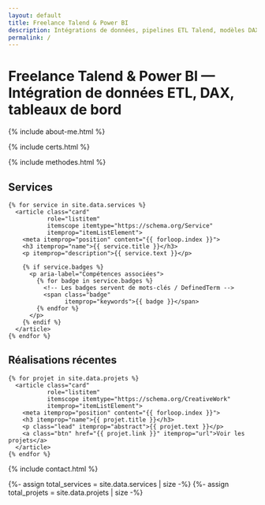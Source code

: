```yaml
---
layout: default
title: Freelance Talend & Power BI
description: Intégrations de données, pipelines ETL Talend, modèles DAX et dashboards Power BI performants. Disponibilité rapide, résultats mesurables.
permalink: /
---
```


<!-- H1 accessible (améliore le SEO sans changer le design) -->
<h1 class="sr-only">Freelance Talend &amp; Power BI — Intégration de données ETL, DAX, tableaux de bord</h1>

<!-- ABOUT ME -->
{% include about-me.html %}

<!-- CERTS -->
{% include certs.html %}

<!-- METHODES -->
{% include methodes.html %}


<!-- SERVICES -->
<section id="services" class="section" aria-labelledby="services-title">
  <h2 id="services-title">Services</h2>

  <!-- ItemList de Services (SEO) -->
  <div class="grid cols-2"
       role="list"
       itemscope itemtype="https://schema.org/ItemList"
       aria-label="Catalogue de services">
    <meta itemprop="name" content="Services {{ site.author.name }}">
    <meta itemprop="itemListOrder" content="https://schema.org/ItemListOrderAscending">

    {% for service in site.data.services %}
      <article class="card"
               role="listitem"
               itemscope itemtype="https://schema.org/Service"
               itemprop="itemListElement">
        <meta itemprop="position" content="{{ forloop.index }}">
        <h3 itemprop="name">{{ service.title }}</h3>
        <p itemprop="description">{{ service.text }}</p>

        {% if service.badges %}
          <p aria-label="Compétences associées">
            {% for badge in service.badges %}
              <!-- Les badges servent de mots-clés / DefinedTerm -->
              <span class="badge"
                    itemprop="keywords">{{ badge }}</span>
            {% endfor %}
          </p>
        {% endif %}
      </article>
    {% endfor %}
  </div>
</section>
<!-- END SERVICES -->


<!-- REALISATIONS -->
<section id="realisation" class="section" aria-labelledby="work-title">
  <h2 id="work-title">Réalisations récentes</h2>

  <!-- ItemList de projets (CreativeWork) -->
  <div class="grid cols-2"
       role="list"
       itemscope itemtype="https://schema.org/ItemList"
       aria-label="Sélection de réalisations">
    <meta itemprop="name" content="Réalisations {{ site.author.name }}">
    <meta itemprop="itemListOrder" content="https://schema.org/ItemListOrderAscending">

    {% for projet in site.data.projets %}
      <article class="card"
               role="listitem"
               itemscope itemtype="https://schema.org/CreativeWork"
               itemprop="itemListElement">
        <meta itemprop="position" content="{{ forloop.index }}">
        <h3 itemprop="name">{{ projet.title }}</h3>
        <p class="lead" itemprop="abstract">{{ projet.text }}</p>
        <a class="btn" href="{{ projet.link }}" itemprop="url">Voir les projets</a>
      </article>
    {% endfor %}
  </div>
</section>
<!-- END REALISATIONS -->

{% include contact.html %}


<!-- Modal Calendly -->
<div id="calendly-modal" class="modal" hidden>
  <div class="modal__dialog" role="dialog" aria-modal="true" aria-labelledby="calendlyTitle">
    <button class="modal__close" aria-label="Fermer">×</button>
    <div style="padding:.75rem 1rem; border-bottom:1px solid var(--border)">
      <h3 id="calendlyTitle" style="margin:0">Réserver un créneau</h3>
    </div>
    <!-- Le widget s’injecte ici -->
    <div id="calendly-inline"
         class="calendly-inline"
         data-calendly-url="{{ site.author.calendly_url }}"
         style="position:relative; min-height:72vh;">
      <div class="calendly-skeleton" aria-hidden="true" style="display:grid;place-items:center;height:100%;">
        <p class="muted" style="margin:0">Chargement du calendrier…</p>
      </div>
    </div>
  </div>
</div>

<!-- JSON-LD : ItemList Services + Réalisations (dynamique depuis _data) -->
{%- assign total_services = site.data.services | size -%}
{%- assign total_projets  = site.data.projets  | size -%}
<script type="application/ld+json">
{
  "@context": "https://schema.org",
  "@graph": [
    {
      "@type": "ItemList",
      "name": "Services de {{ site.author.name }}",
      "itemListOrder": "https://schema.org/ItemListOrderAscending",
      "numberOfItems": {{ total_services | default: 0 }},
      "itemListElement": [
        {% for s in site.data.services %}
        {
          "@type": "ListItem",
          "position": {{ forloop.index }},
          "item": {
            "@type": "Service",
            "name": {{ s.title | jsonify }},
            "description": {{ s.text  | jsonify }}
          }
        }{% unless forloop.last %},{% endunless %}
        {% endfor %}
      ]
    },
    {
      "@type": "ItemList",
      "name": "Réalisations de {{ site.author.name }}",
      "itemListOrder": "https://schema.org/ItemListOrderAscending",
      "numberOfItems": {{ total_projets | default: 0 }},
      "itemListElement": [
        {% for p in site.data.projets %}
        {
          "@type": "ListItem",
          "position": {{ forloop.index }},
          "item": {
            "@type": "CreativeWork",
            "name": {{ p.title | jsonify }},
            "abstract": {{ p.text  | jsonify }},
            {% if p.link %}"url": {{ p.link | jsonify }}{% endif %}
          }
        }{% unless forloop.last %},{% endunless %}
        {% endfor %}
      ]
    }
  ]
}
</script>
